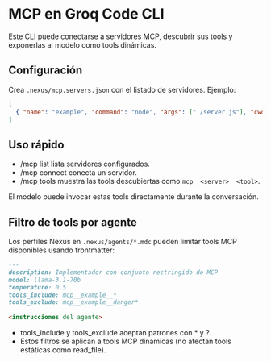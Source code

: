 # MCP en Groq Code CLI

Este CLI puede conectarse a servidores MCP, descubrir sus tools y exponerlas al modelo como tools dinámicas.

## Configuración

Crea `.nexus/mcp.servers.json` con el listado de servidores. Ejemplo:

```json
[
  { "name": "example", "command": "node", "args": ["./server.js"], "cwd": "." }
]
```

## Uso rápido

- /mcp list lista servidores configurados.
- /mcp connect <name> conecta un servidor.
- /mcp tools muestra las tools descubiertas como `mcp__<server>__<tool>`.

El modelo puede invocar estas tools directamente durante la conversación.

## Filtro de tools por agente

Los perfiles Nexus en `.nexus/agents/*.mdc` pueden limitar tools MCP disponibles usando frontmatter:

```md
---
description: Implementador con conjunto restringido de MCP
model: llama-3.1-70b
temperature: 0.5
tools_include: mcp__example__*
tools_exclude: mcp__example__danger*
---
<instrucciones del agente>
```
- tools_include y tools_exclude aceptan patrones con * y ?.
- Estos filtros se aplican a tools MCP dinámicas (no afectan tools estáticas como read_file).
